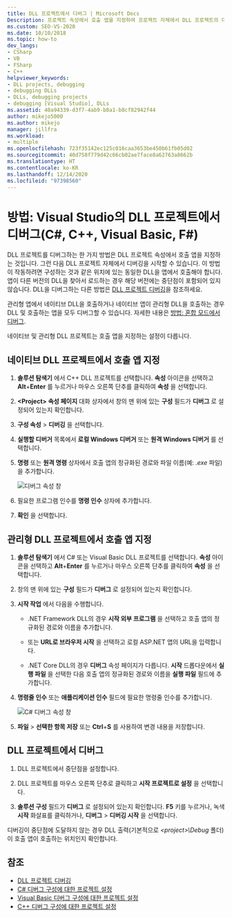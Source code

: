 ```yaml
---
title: DLL 프로젝트에서 디버그 | Microsoft Docs
Description: 프로젝트 속성에서 호출 앱을 지정하여 프로젝트 자체에서 DLL 프로젝트의 디버깅을 시작할 수 있습니다. 자세한 내용은 이 문서를 참조하세요.
ms.custom: SEO-VS-2020
ms.date: 10/10/2018
ms.topic: how-to
dev_langs:
- CSharp
- VB
- FSharp
- C++
helpviewer_keywords:
- DLL projects, debugging
- debugging DLLs
- DLLs, debugging projects
- debugging [Visual Studio], DLLs
ms.assetid: 40a94339-d3f7-4ab9-b8a1-b8cf82942f44
author: mikejo5000
ms.author: mikejo
manager: jillfra
ms.workload:
- multiple
ms.openlocfilehash: 723f35142ec125c016caa3653be450b61fb05d02
ms.sourcegitcommit: 40d758f779d42c66cb02ae7face8a62763a8662b
ms.translationtype: HT
ms.contentlocale: ko-KR
ms.lasthandoff: 12/14/2020
ms.locfileid: "97398560"
---
```

# <a name="how-to-debug-from-a-dll-project-in-visual-studio-c-c-visual-basic-f"></a>방법: Visual Studio의 DLL 프로젝트에서 디버그(C#, C++, Visual Basic, F#)

DLL 프로젝트를 디버그하는 한 가지 방법은 DLL 프로젝트 속성에서 호출 앱을 지정하는 것입니다. 그런 다음 DLL 프로젝트 자체에서 디버깅을 시작할 수 있습니다. 이 방법이 작동하려면 구성하는 것과 같은 위치에 있는 동일한 DLL을 앱에서 호출해야 합니다. 앱이 다른 버전의 DLL을 찾아서 로드하는 경우 해당 버전에는 중단점이 포함되어 있지 않습니다. DLL을 디버그하는 다른 방법은 [DLL 프로젝트 디버깅](../debugger/debugging-dll-projects.md)을 참조하세요.

관리형 앱에서 네이티브 DLL을 호출하거나 네이티브 앱이 관리형 DLL을 호출하는 경우 DLL 및 호출하는 앱을 모두 디버그할 수 있습니다. 자세한 내용은 [방법: 혼합 모드에서 디버그](../debugger/how-to-debug-in-mixed-mode.md).

네이티브 및 관리형 DLL 프로젝트는 호출 앱을 지정하는 설정이 다릅니다.

## <a name="specify-a-calling-app-in-a-native-dll-project"></a>네이티브 DLL 프로젝트에서 호출 앱 지정

1. **솔루션 탐색기** 에서 C++ DLL 프로젝트를 선택합니다. **속성** 아이콘을 선택하고 **Alt**+**Enter** 를 누르거나 마우스 오른쪽 단추를 클릭하여 **속성** 을 선택합니다.

1. **\<Project> 속성 페이지** 대화 상자에서 창의 맨 위에 있는 **구성** 필드가 **디버그** 로 설정되어 있는지 확인합니다.

1. **구성 속성** > **디버깅** 을 선택합니다.

1. **실행할 디버거** 목록에서 **로컬 Windows 디버거** 또는 **원격 Windows 디버거** 를 선택합니다.

1. **명령** 또는 **원격 명령** 상자에서 호출 앱의 정규화된 경로와 파일 이름(예: *.exe* 파일)을 추가합니다.

   ![디버그 속성 창](../debugger/media/dbg-debugging-properties-dll.png "디버그 속성 창")

1. 필요한 프로그램 인수를 **명령 인수** 상자에 추가합니다.

1. **확인** 을 선택합니다.

## <a name="specify-a-calling-app-in-a-managed-dll-project"></a>관리형 DLL 프로젝트에서 호출 앱 지정

1. **솔루션 탐색기** 에서 C# 또는 Visual Basic DLL 프로젝트를 선택합니다. **속성** 아이콘을 선택하고 **Alt**+**Enter** 를 누르거나 마우스 오른쪽 단추를 클릭하여 **속성** 을 선택합니다.

1. 창의 맨 위에 있는 **구성** 필드가 **디버그** 로 설정되어 있는지 확인합니다.

1. **시작 작업** 에서 다음을 수행합니다.

   - .NET Framework DLL의 경우 **시작 외부 프로그램** 을 선택하고 호출 앱의 정규화된 경로와 이름을 추가합니다.

   - 또는 **URL로 브라우저 시작** 을 선택하고 로컬 ASP.NET 앱의 URL을 입력합니다.

   - .NET Core DLL의 경우 **디버그** 속성 페이지가 다릅니다. **시작** 드롭다운에서 **실행 파일** 을 선택한 다음 호출 앱의 정규화된 경로와 이름을 **실행 파일** 필드에 추가합니다.

1. **명령줄 인수** 또는 **애플리케이션 인수** 필드에 필요한 명령줄 인수를 추가합니다.

   ![C# 디버그 속성 창](../debugger/media/dbg-debugging-properties-dll-csharp.png "C# 디버그 속성 창")

1. **파일** > **선택한 항목 저장** 또는 **Ctrl**+**S** 를 사용하여 변경 내용을 저장합니다.

## <a name="debug-from-the-dll-project"></a>DLL 프로젝트에서 디버그

1. DLL 프로젝트에서 중단점을 설정합니다.

1. DLL 프로젝트를 마우스 오른쪽 단추로 클릭하고 **시작 프로젝트로 설정** 을 선택합니다.

1. **솔루션 구성** 필드가 **디버그** 로 설정되어 있는지 확인합니다. **F5** 키를 누르거나, 녹색 **시작** 화살표를 클릭하거나, **디버그** > **디버깅 시작** 을 선택합니다.

디버깅이 중단점에 도달하지 않는 경우 DLL 출력(기본적으로 *\<project>\Debug* 폴더)이 호출 앱이 호출하는 위치인지 확인합니다.

## <a name="see-also"></a>참조
- [DLL 프로젝트 디버깅](../debugger/debugging-dll-projects.md)
- [C# 디버그 구성에 대한 프로젝트 설정](../debugger/project-settings-for-csharp-debug-configurations.md)
- [Visual Basic 디버그 구성에 대한 프로젝트 설정](../debugger/project-settings-for-a-visual-basic-debug-configuration.md)
- [C++ 디버그 구성에 대한 프로젝트 설정](../debugger/project-settings-for-a-cpp-debug-configuration.md)